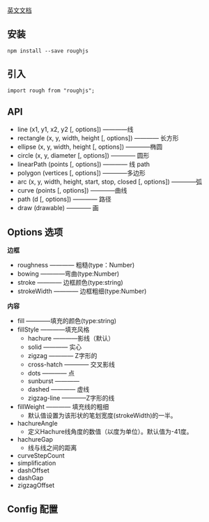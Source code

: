 [英文文档](https://github.com/pshihn/rough/wiki)

## 安装

```
npm install --save roughjs
```

## 引入

```
import rough from "roughjs";
```

## API

- line (x1, y1, x2, y2 [, options]) ————线
- rectangle (x, y, width, height [, options]) ———— 长方形
- ellipse (x, y, width, height [, options]) ————椭圆
- circle (x, y, diameter [, options]) ———— 圆形
- linearPath (points [, options]) ———— 线 path
- polygon (vertices [, options]) ————多边形
- arc (x, y, width, height, start, stop, closed [, options]) ————弧
- curve (points [, options]) ————曲线
- path (d [, options]) ———— 路径
- draw (drawable) ———— 画

## Options 选项
**边框**
- roughness ———— 粗糙(type：Number)
- bowing ————弯曲(type:Number)
- stroke ———— 边框颜色(type:string)
- strokeWidth ———— 边框粗细(type:Number)

**内容**
- fill ————填充的颜色(type:string)
- fillStyle ————填充风格
  - hachure ————影线（默认）
  - solid ———— 实心
  - zigzag ———— Z字形的
  - cross-hatch ———— 交叉影线
  - dots ———— 点
  - sunburst ————
  - dashed ———— 虚线
  - zigzag-line ————Z字形的线
- fillWeight ———— 填充线的粗细
    - 默认值设置为该形状的笔划宽度(strokeWidth)的一半。
- hachureAngle
    - 定义Hachure线角度的数值（以度为单位）。默认值为-41度。
- hachureGap
    - 线与线之间的距离
- curveStepCount
- simplification
- dashOffset
- dashGap
- zigzagOffset

## Config 配置
